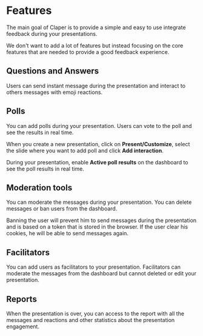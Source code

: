 # Features

The main goal of Claper is to provide a simple and easy to use integrate feedback during your presentations.

We don't want to add a lot of features but instead focusing on the core features that are needed to provide a good feedback experience.

## Questions and Answers

Users can send instant message during the presentation and interact to others messages with emoji reactions.

## Polls

You can add polls during your presentation. Users can vote to the poll and see the results in real time. 

When you create a new presentation, click on **Present/Customize**, select the slide where you want to add poll and click **Add interaction**.

During your presentation, enable **Active poll results** on the dashboard to see the poll results in real time.

## Moderation tools

You can moderate the messages during your presentation. You can delete messages or ban users from the dashboard. 

Banning the user will prevent him to send messages during the presentation and is based on a token that is stored in the browser. If the user clear his cookies, he will be able to send messages again.

## Facilitators

You can add users as facilitators to your presentation. Facilitators can moderate the messages from the dashboard but cannot deleted or edit your presentation.

## Reports

When the presentation is over, you can access to the report with all the messages and reactions and other statistics about the presentation engagement.